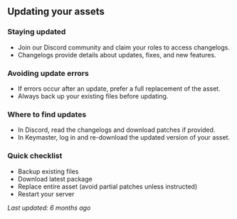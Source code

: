 ## Updating your assets

### Staying updated
- Join our Discord community and claim your roles to access changelogs.
- Changelogs provide details about updates, fixes, and new features.

### Avoiding update errors
- If errors occur after an update, prefer a full replacement of the asset.
- Always back up your existing files before updating.

### Where to find updates
- In Discord, read the changelogs and download patches if provided.
- In Keymaster, log in and re-download the updated version of your asset.

### Quick checklist
- Backup existing files
- Download latest package
- Replace entire asset (avoid partial patches unless instructed)
- Restart your server

_Last updated: 6 months ago_


